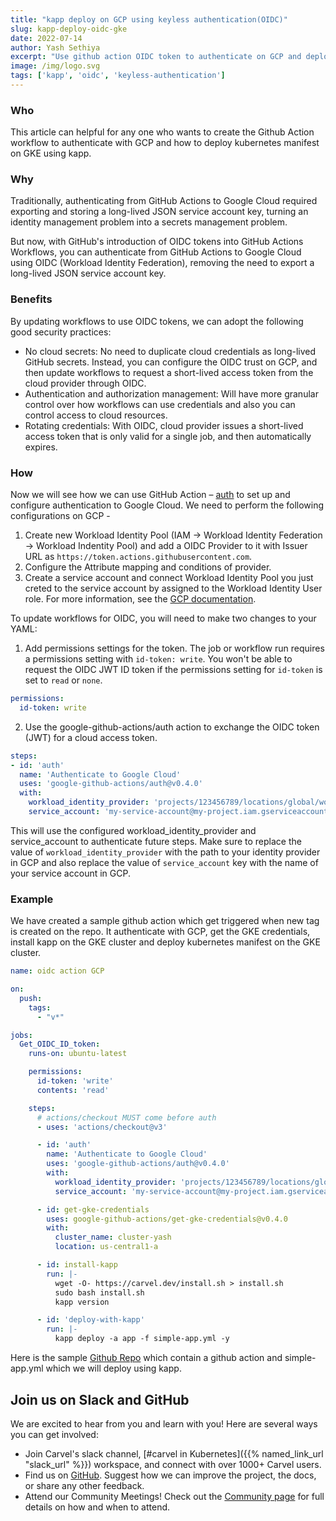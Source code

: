 ```yaml
---
title: "kapp deploy on GCP using keyless authentication(OIDC)"
slug: kapp-deploy-oidc-gke
date: 2022-07-14
author: Yash Sethiya
excerpt: "Use github action OIDC token to authenticate on GCP and deploy using kapp on GKE"
image: /img/logo.svg
tags: ['kapp', 'oidc', 'keyless-authentication']
---
```


### Who

This article can helpful for any one who wants to create the Github Action workflow to authenticate with GCP and how to deploy kubernetes manifest on GKE using kapp. 

### Why

Traditionally, authenticating from GitHub Actions to Google Cloud required exporting and storing a long-lived JSON service account key, turning an identity management problem into a secrets management problem. 

But now, with GitHub's introduction of OIDC tokens into GitHub Actions Workflows, you can authenticate from GitHub Actions to Google Cloud using OIDC (Workload Identity Federation), removing the need to export a long-lived JSON service account key.

### Benefits

By updating workflows to use OIDC tokens, we can adopt the following good security practices:

- No cloud secrets: No need to duplicate cloud credentials as long-lived GitHub secrets. Instead, you can configure the OIDC trust on GCP, and then update workflows to request a short-lived access token from the cloud provider through OIDC.
- Authentication and authorization management: Will have more granular control over how workflows can use credentials and also you can control access to cloud resources.
- Rotating credentials: With OIDC, cloud provider issues a short-lived access token that is only valid for a single job, and then automatically expires.

### How

Now we will see how we can use GitHub Action – [auth](https://github.com/google-github-actions/auth) to set up and configure authentication to Google Cloud. We need to perform the following configurations on GCP - 

1. Create new Workload Identity Pool (IAM -> Workload Identity Federation -> Workload Indentity Pool) and add a OIDC Provider to it with Issuer URL as `https://token.actions.githubusercontent.com`.
2. Configure the Attribute mapping and conditions of provider.
3. Create a service account and connect Workload Identity Pool you just creted to the service account by assigned to the Workload Identity User role. For more information, see the [GCP documentation](https://cloud.google.com/iam/docs/workload-identity-federation?_ga=2.114275588.-285296507.1634918453#conditions).

To update workflows for OIDC, you will need to make two changes to your YAML:

1. Add permissions settings for the token. The job or workflow run requires a permissions setting with `id-token: write`. You won't be able to request the OIDC JWT ID token if the permissions setting for `id-token` is set to `read` or `none`.

```yaml
permissions:
  id-token: write
```

2. Use the google-github-actions/auth action to exchange the OIDC token (JWT) for a cloud access token.

```yaml
steps:
- id: 'auth'
  name: 'Authenticate to Google Cloud'
  uses: 'google-github-actions/auth@v0.4.0'
  with:
    workload_identity_provider: 'projects/123456789/locations/global/workloadIdentityPools/my-pool/providers/my-provider'
    service_account: 'my-service-account@my-project.iam.gserviceaccount.com'
```

This will use the configured workload_identity_provider and service_account to authenticate future steps. Make sure to replace the value of `workload_identity_provider` with the path to your identity provider in GCP and also replace the value of `service_account` key with the name of your service account in GCP. 

### Example

We have created a sample github action which get triggered when new tag is created on the repo. It authenticate with GCP, get the GKE credentials, install kapp on the GKE cluster and deploy kubernetes manifest on the GKE cluster. 

```yaml
name: oidc action GCP

on:
  push:
    tags:
      - "v*"

jobs:
  Get_OIDC_ID_token:
    runs-on: ubuntu-latest

    permissions:
      id-token: 'write'
      contents: 'read'

    steps:
      # actions/checkout MUST come before auth
      - uses: 'actions/checkout@v3'

      - id: 'auth'
        name: 'Authenticate to Google Cloud'
        uses: 'google-github-actions/auth@v0.4.0'
        with:
          workload_identity_provider: 'projects/123456789/locations/global/workloadIdentityPools/my-pool/providers/my-provider'
          service_account: 'my-service-account@my-project.iam.gserviceaccount.com'

      - id: get-gke-credentials
        uses: google-github-actions/get-gke-credentials@v0.4.0
        with:
          cluster_name: cluster-yash
          location: us-central1-a

      - id: install-kapp
        run: |-
          wget -O- https://carvel.dev/install.sh > install.sh
          sudo bash install.sh
          kapp version

      - id: 'deploy-with-kapp'
        run: |-
          kapp deploy -a app -f simple-app.yml -y
```

Here is the sample [Github Repo](https://github.com/sethiyash/carvel-kapp-oidc-github) which contain a github action and simple-app.yml which we will deploy using kapp. 

## Join us on Slack and GitHub

We are excited to hear from you and learn with you! Here are several ways you can get involved:

* Join Carvel's slack channel, [#carvel in Kubernetes]({{% named_link_url "slack_url" %}}) workspace, and connect with over 1000+ Carvel users.
* Find us on [GitHub](https://github.com/vmware-tanzu/carvel). Suggest how we can improve the project, the docs, or share any other feedback.
* Attend our Community Meetings! Check out the [Community page](/community/) for full details on how and when to attend.


